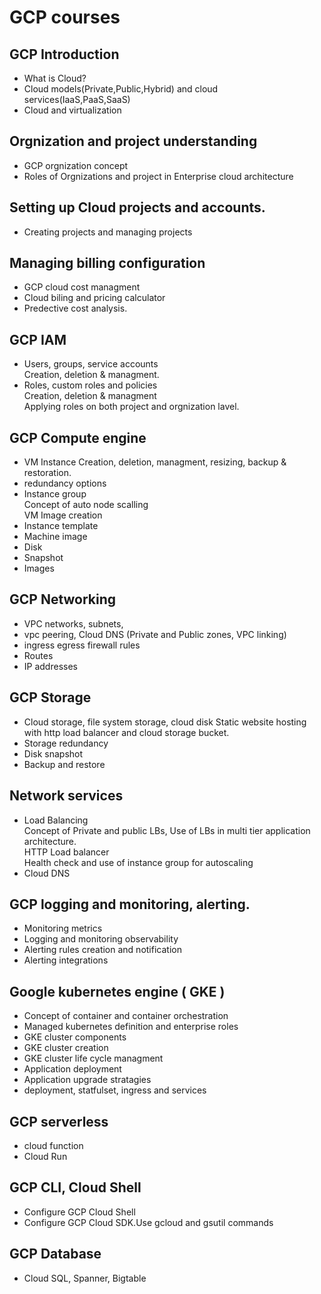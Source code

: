 # GCP courses
## GCP Introduction
  - What is Cloud?
  - Cloud models(Private,Public,Hybrid) and cloud services(IaaS,PaaS,SaaS)
  - Cloud and virtualization
## Orgnization and project understanding
  - GCP orgnization concept
  - Roles of Orgnizations and project in Enterprise cloud architecture
## Setting up Cloud projects and accounts.
  - Creating projects and managing projects
## Managing billing configuration
  - GCP cloud cost managment
  - Cloud biling and pricing calculator
  - Predective cost analysis.
## GCP IAM 
 - Users, groups, service accounts    
    Creation, deletion & managment.
 - Roles, custom roles and policies    
    Creation, deletion & managment    
    Applying roles on both project and orgnization lavel.
## GCP Compute engine
   - VM Instance
   Creation, deletion, managment, resizing, backup & restoration.   
   - redundancy options
   - Instance group  
      Concept of auto node scalling  
      VM Image creation
   - Instance template
   - Machine image
   - Disk
   - Snapshot
   - Images
## GCP Networking
   - VPC networks, subnets, 
   - vpc peering, Cloud DNS (Private and Public zones, VPC linking)
   - ingress egress firewall rules
   - Routes
   - IP addresses
## GCP Storage
   - Cloud storage, file system storage, cloud disk
       Static website hosting with http load balancer and cloud storage bucket.   
   - Storage redundancy
   - Disk snapshot
   - Backup and restore
## Network services
   - Load Balancing   
           Concept of Private and public LBs, Use of LBs in multi tier application architecture.   
           HTTP Load balancer   
           Health check and use of instance group for autoscaling   
   - Cloud DNS
## GCP logging and monitoring, alerting.
   - Monitoring metrics
   - Logging and monitoring observability
   - Alerting rules creation and notification
   - Alerting integrations
## Google kubernetes engine ( GKE )
   - Concept of container and container orchestration
   - Managed kubernetes definition and enterprise roles
   - GKE cluster components
   - GKE cluster creation
   - GKE cluster life cycle managment
   - Application deployment
   - Application upgrade stratagies
   - deployment, statfulset, ingress and services
## GCP serverless
  - cloud function
  - Cloud Run
## GCP CLI, Cloud Shell
  - Configure GCP Cloud Shell
  - Configure GCP Cloud SDK.Use gcloud and gsutil commands
## GCP Database
  - Cloud SQL, Spanner, Bigtable
